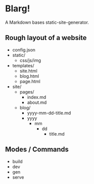 # Blarg!

A Markdown bases static-site-generator.

## Rough layout of a website

- config.json
- static/
    - css/js/img
- templates/
    - site.html
    - blog.html
    - page.html
- site/
    - pages/
        - index.md
        - about.md
    - blog/
        - yyyy-mm-dd-title.md
        - yyyy
            - mm
                - dd
                    - title.md


## Modes / Commands

- build
- dev
- gen
- serve